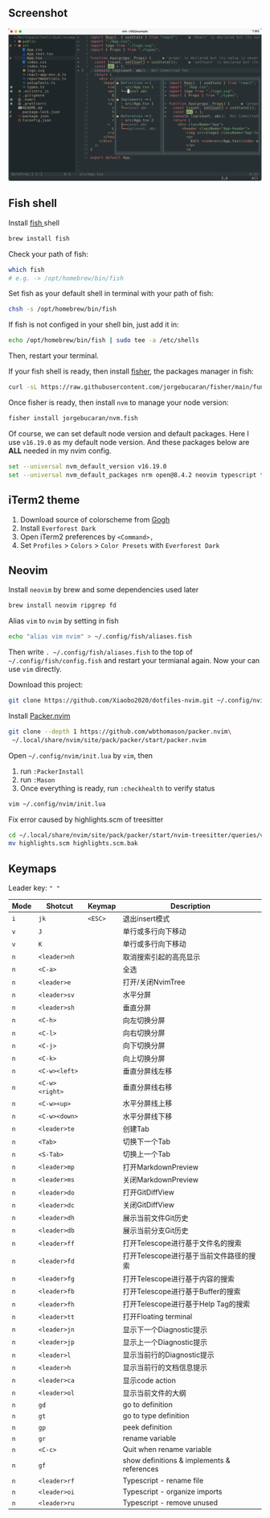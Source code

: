 ## Screenshot

![Screenshot](./images/Screenshot1.png)

## Fish shell

Install [ fish ](https://github.com/fish-shell/fish-shell) shell

```bash
brew install fish
```

Check your path of fish:
```bash
which fish
# e.g. -> /opt/homebrew/bin/fish
```

Set fish as your default shell in terminal with your path of fish:
```bash
chsh -s /opt/homebrew/bin/fish
```

If fish is not configed in your shell bin, just add it in:
```bash
echo /opt/homebrew/bin/fish | sudo tee -a /etc/shells 
```

Then, restart your terminal.

If your fish shell is ready, then install [fisher](https://github.com/jorgebucaran/fisher), the packages manager in fish:
```bash
curl -sL https://raw.githubusercontent.com/jorgebucaran/fisher/main/functions/fisher.fish | source && fisher install jorgebucaran/fisher
```

Once fisher is ready, then install `nvm` to manage your node version:
```bash
fisher install jorgebucaran/nvm.fish
```

Of course, we can set default node version  and default packages.
Here I use `v16.19.0` as my default node version.
And these packages below are **ALL** needed in my nvim config.
```bash
set --universal nvm_default_version v16.19.0
set --universal nvm_default_packages nrm open@8.4.2 neovim typescript typescript-language-server @tailwindcss/language-server eslint_d vscode-langservers-extracted
```

## iTerm2 theme

1. Download source of colorscheme from [Gogh](https://github.com/Gogh-Co/Gogh)
2. Install `Everforest Dark`
3. Open iTerm2 preferences by `<Command>,`
4. Set `Profiles` > `Colors` > `Color Presets` with `Everforest Dark`

## Neovim

Install `neovim` by brew and some dependencies used later
```bash
brew install neovim ripgrep fd
```

Alias `vim` to `nvim` by setting in fish
```bash
echo "alias vim nvim" > ~/.config/fish/aliases.fish
```

Then write `. ~/.config/fish/aliases.fish` to the top of `~/.config/fish/config.fish` and restart your termianal again. Now your can use `vim` directly.

Download this project:
```bash
git clone https://github.com/Xiaobo2020/dotfiles-nvim.git ~/.config/nvim
```

Install [Packer.nvim](https://github.com/wbthomason/packer.nvim)
```bash
git clone --depth 1 https://github.com/wbthomason/packer.nvim\
 ~/.local/share/nvim/site/pack/packer/start/packer.nvim
```

Open `~/.config/nvim/init.lua` by `vim`, then
1. run `:PackerInstall`
2. run `:Mason`
3. Once everything is ready, run `:checkhealth` to verify status
```bash
vim ~/.config/nvim/init.lua
```

Fix error caused by highlights.scm of treesitter
```bash
cd ~/.local/share/nvim/site/pack/packer/start/nvim-treesitter/queries/vim/
mv highlights.scm highlights.scm.bak
```

## Keymaps

Leader key: `" "`

| Mode | Shotcut | Keymap | Description |  
|------|---------|--------|-------------|
| `i` | `jk` | `<ESC>` | 退出insert模式 |
| `v` | `J` |  | 单行或多行向下移动 |
| `v` | `K` |  | 单行或多行向下移动 |
| `n` | `<leader>nh` |  | 取消搜索引起的高亮显示 |
| `n` | `<C-a>` |  | 全选 |
| `n` | `<leader>e` |  | 打开/关闭NvimTree |
| `n` | `<leader>sv` |  | 水平分屏 |
| `n` | `<leader>sh` |  | 垂直分屏 |
| `n` | `<C-h>` |  | 向左切换分屏 |
| `n` | `<C-l>` |  | 向右切换分屏 |
| `n` | `<C-j>` |  | 向下切换分屏 |
| `n` | `<C-k>` |  | 向上切换分屏 |
| `n` | `<C-w><left>` |  | 垂直分屏线左移 |
| `n` | `<C-w><right>` |  | 垂直分屏线右移 |
| `n` | `<C-w><up>` |  | 水平分屏线上移 |
| `n` | `<C-w><down>` |  | 水平分屏线下移 |
| `n` | `<leader>te` |  | 创建Tab |
| `n` | `<Tab>` |  | 切换下一个Tab |
| `n` | `<S-Tab>` |  | 切换上一个Tab |
| `n` | `<leader>mp` |  | 打开MarkdownPreview |
| `n` | `<leader>ms` |  | 关闭MarkdownPreview |
| `n` | `<leader>do` |  | 打开GitDiffView |
| `n` | `<leader>dc` |  | 关闭GitDiffView |
| `n` | `<leader>dh` |  | 展示当前文件Git历史 |
| `n` | `<leader>db` |  | 展示当前分支Git历史 |
| `n` | `<leader>ff` |  | 打开Telescope进行基于文件名的搜索 |
| `n` | `<leader>fd` |  | 打开Telescope进行基于当前文件路径的搜索 |
| `n` | `<leader>fg` |  | 打开Telescope进行基于内容的搜索 |
| `n` | `<leader>fb` |  | 打开Telescope进行基于Buffer的搜索 |
| `n` | `<leader>fh` |  | 打开Telescope进行基于Help Tag的搜索 |
| `n` | `<leader>tt` |  | 打开Floating terminal |
| `n` | `<leader>jn` |  | 显示下一个Diagnostic提示 |
| `n` | `<leader>jp` |  | 显示上一个Diagnostic提示 |
| `n` | `<leader>l` |  | 显示当前行的Diagnostic提示 |
| `n` | `<leader>h` |  | 显示当前行的文档信息提示 |
| `n` | `<leader>ca` |  | 显示code action |
| `n` | `<leader>ol` |  | 显示当前文件的大纲 |
| `n` | `gd` |  | go to definition |
| `n` | `gt` |  | go to type definition |
| `n` | `gp` |  | peek definition |
| `n` | `gr` |  | rename variable |
| `n` | `<C-c>` |  | Quit when rename variable |
| `n` | `gf` |  | show definitions & implements & references |
| `n` | `<leader>rf` |  | Typescript - rename file |
| `n` | `<leader>oi` |  | Typescript - organize imports |
| `n` | `<leader>ru` |  | Typescript - remove unused |

